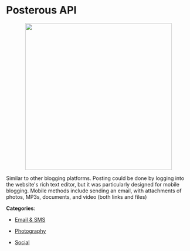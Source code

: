 # Posterous API
<p align="center">
    <img width="400" src="https://raw.githubusercontent.com/apis-list/apis-list/apis/posterous-api/logo_256x256.png" />
</p>

Similar to other blogging platforms.  Posting could be done by logging into the website's rich text editor, but it was particularly designed for mobile blogging.  Mobile methods include sending an email, with attachments of photos, MP3s, documents, and video (both links and files)



**Categories**:

- [Email & SMS](https://github.com/apis-list/apis-list#email-and-sms)

- [Photography](https://github.com/apis-list/apis-list#photography)

- [Social](https://github.com/apis-list/apis-list#social)



